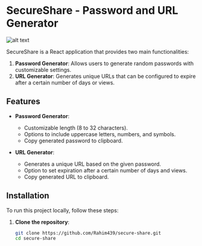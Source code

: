 # SecureShare - Password and URL Generator

![alt text](https://github.com/[Rahim439]/[SecureShare]/blob/[main]/1.PNG?raw=true)


SecureShare is a React application that provides two main functionalities:

1. **Password Generator**: Allows users to generate random passwords with customizable settings.
2. **URL Generator**: Generates unique URLs that can be configured to expire after a certain number of days or views.

## Features

- **Password Generator**:
  - Customizable length (8 to 32 characters).
  - Options to include uppercase letters, numbers, and symbols.
  - Copy generated password to clipboard.

- **URL Generator**:
  - Generates a unique URL based on the given password.
  - Option to set expiration after a certain number of days and views.
  - Copy generated URL to clipboard.

## Installation

To run this project locally, follow these steps:

1. **Clone the repository**:
   ```bash
   git clone https://github.com/Rahim439/secure-share.git
   cd secure-share
